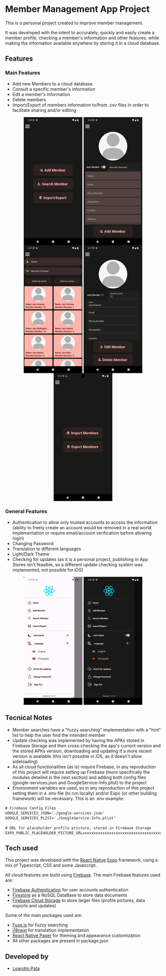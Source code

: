 # Member Management App Project

This is a personal project created to improve member management.

It was developed with the intent to accurately, quickly and easily create a member profile, checking a member's information and other features, while making the information available anywhere by storing it in a cloud database.

## Features

### Main Features

- Add new Members to a cloud database
- Consult a specific member's information
- Edit a member's information
- Delete members
- Import/Export of members information to/from .csv files in order to facilitate sharing and/or editing

<p align='middle'>
  <img align='top' src='assets/samples/mainMenu.png' alt = 'MainMenu' width=190>
  <img align='top' src='assets/samples/addMember.png' alt = 'AddMemberMenu' width=190>
  <img align='top' src='assets/samples/searchMember.png' alt = 'SearchMemberMenu' width=190>
  <img align='top' src='assets/samples/profile.png' alt = 'Profile' width=190>
  <img align='top' src='assets/samples/importExport.png' alt = 'ImportExportMenu' width=190>
</p>

### General Features

- Authentication to allow only trusted accounts to access the information (ability to freely create an account would be removed in a real world implementation or require email/account verification before allowing login)
- Changing Password
- Translation to different languages
- Light/Dark Theme
- Checking for updates (as it is a personal project, publishing in App Stores isn't feasible, so a different update checking system was implemented, not possible for iOS)

<p align='middle'>
  <img align='top' src='assets/samples/drawerLight.png' alt = 'DrawerLightMode' width=190>
  <img align='top' src='assets/samples/drawerDark.png' alt = 'DrawerDarkMode' width=190>
</p>

## Tecnical Notes

- Member searches have a "fuzzy searching" implementation with a "hint" list to help the user find the intended member
- Update checking was implemented by having the APKs stored in Firebase Storage and then cross-checking the app's current version and the stored APKs version, downloading and updating if a more recent version is available (this isn't possible in iOS, as it doesn't allow sideloading)
- As all cloud functionalities (as is) require Firebase, in any reproduction of this project will require setting up Firebase (more specifically the modules detailed in the next section) and adding both config files (google-services.json and GoogleService-Info.plist) to the project
- Environment variables are used, so in any reproduction of this project setting them in a .env file (to run locally) and/or Expo (or other building framework) will be necessary. This is an .env example:

```
# Firebase Config Files
GOOGLE_SERVICES_JSON='./google-services.json'
GOOGLE_SERVICES_PLIST='./GoogleService-Info.plist'

# URL for placeholder profile pricture, stored in Firebase Storage
EXPO_PUBLIC_PLACEHOLDER_PICTURE_URL=xxxxxxxxxxxxxxxxxxxxxxxxxxxxxxxxxxxxx
```

## Tech used

This project was developed with the [React Native](https://reactnative.dev/) [Expo](https://expo.dev/) framework, using a mix of Typescript, CSS and some Javascript.

All cloud features are build using [Firebase](https://firebase.google.com/). The main Firebase features used are:

- [Firebase Authentication](https://firebase.google.com/products/auth) for user accounts authentication
- [Firestore](https://firebase.google.com/products/firestore) as a NoSQL DataBase to store data documents
- [Firebase Cloud Storage](https://firebase.google.com/products/storage) to store larger files (profile pictures, data exports and updates)

Some of the main packages used are:

- [Fuse.js](https://www.fusejs.io/) for fuzzy searching
- [i18next](https://www.i18next.com/) for translation implementation
- [React Native Paper](https://reactnativepaper.com/) for theming and appearance customization
- All other packages are present in package.json

## Developed by

- [Leandro Pata](https://github.com/LeandroPata)
